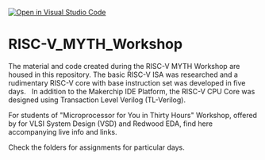 [![Open in Visual Studio Code](https://classroom.github.com/assets/open-in-vscode-c66648af7eb3fe8bc4f294546bfd86ef473780cde1dea487d3c4ff354943c9ae.svg)](https://classroom.github.com/online_ide?assignment_repo_id=7927242&assignment_repo_type=AssignmentRepo)
# RISC-V_MYTH_Workshop

The material and code created during the RISC-V MYTH Workshop are housed in this repository. The basic RISC-V ISA was researched and a rudimentary RISC-V core with base instruction set was developed in five days.   In addition to the Makerchip IDE Platform, the RISC-V CPU Core was designed using Transaction Level Verilog (TL-Verilog). 

For students of "Microprocessor for You in Thirty Hours" Workshop, offered by for VLSI System Design (VSD) and Redwood EDA, find here accompanying live info and links.

Check the folders for assignments for particular days.
